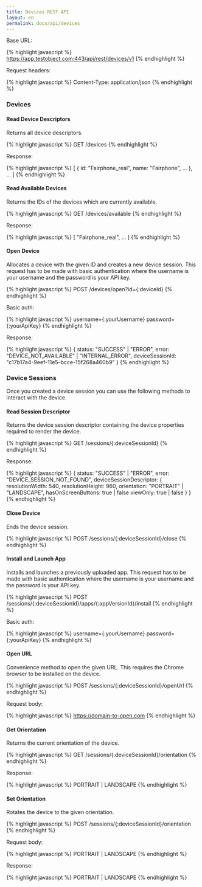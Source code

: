 ```yaml
---
title: Devices REST API
layout: en
permalink: docs/api/devices
---
```



Base URL:

{% highlight javascript %}
https://app.testobject.com:443/api/rest/devices/v1
{% endhighlight %}

Request headers:

{% highlight javascript %}
Content-Type: application/json
{% endhighlight %}


<h3 id="devices">Devices</h3>

<h4 id="read-device-descriptors">Read Device Descriptors</h4>

Returns all device descriptors.

{% highlight javascript %}
GET /devices
{% endhighlight %}

Response:

{% highlight javascript %}
[
	{
		id: "Fairphone_real",
		name: "Fairphone",
		...
	},
	...
]
{% endhighlight %}


<h4 id="read-available-devices">Read Available Devices</h4>

Returns the IDs of the devices which are currently available.

{% highlight javascript %}
GET /devices/available
{% endhighlight %}

Response:

{% highlight javascript %}
[
	"Fairphone_real",
	...
]
{% endhighlight %}


<h4 id="open-device">Open Device</h4>

Allocates a device with the given ID and creates a new device session. This request has to be made with basic authentication where the username is your username and the password is your API key.

{% highlight javascript %}
POST /devices/open?id={:deviceId}
{% endhighlight %}

Basic auth:

{% highlight javascript %}
username={:yourUsername}
password={:yourApiKey}
{% endhighlight %}

Response:

{% highlight javascript %}
{
	status: "SUCCESS" | "ERROR",
	error: "DEVICE_NOT_AVAILABLE" | "INTERNAL_ERROR",
	deviceSessionId: "c17b17a4-9eef-11e5-bcce-15f268a460b9"
}
{% endhighlight %}


<h3 id="devices">Device Sessions</h3>

Once you created a device session you can use the following methods to interact with the device.


<h4 id="read-session-descriptor">Read Session Descriptor</h4>

Returns the device session descriptor containing the device properties required to render the device.

{% highlight javascript %}
GET /sessions/{:deviceSessionId}
{% endhighlight %}

Response:

{% highlight javascript %}
{
	status: "SUCCESS" | "ERROR",
	error: "DEVICE_SESSION_NOT_FOUND",
	deviceSessionDescriptor: {
		resolutionWidth: 540,
		resolutionHeight: 960,
		orientation: "PORTRAIT" | "LANDSCAPE",
		hasOnScreenButtons: true | false
		viewOnly: true | false
	}
}
{% endhighlight %}


<h4 id="close-device">Close Device</h4>

Ends the device session.

{% highlight javascript %}
POST /sessions/{:deviceSessionId}/close
{% endhighlight %}


<!--  
<h4 id="install-app">Install App</h4>

Installs a previously uploaded app.

{% highlight javascript %}
POST /sessions/{:deviceSessionId}/apps/{:appVersionId}/install
{% endhighlight %}
 -->


<h4 id="install-and-launch-app">Install and Launch App</h4>

Installs and launches a previously uploaded app. This request has to be made with basic authentication where the username is your username and the password is your API key.

{% highlight javascript %}
POST /sessions/{:deviceSessionId}/apps/{:appVersionId}/install
{% endhighlight %}

Basic auth:

{% highlight javascript %}
username={:yourUsername}
password={:yourApiKey}
{% endhighlight %}


<!--
<h4 id="restart-app">Restart App</h4>

Restarts the app with the given ID.

{% highlight javascript %}
POST /sessions/{:deviceSessionId}/apps/{:appVersionId}/restart
{% endhighlight %}


<h4 id="push-file">Push File</h4>

Pushes a previously uploaded file to the device.

{% highlight javascript %}
POST /sessions/{:deviceSessionId}/files/{:fileId}/push
{% endhighlight %}
-->


<h4 id="open-url">Open URL</h4>

Convenience method to open the given URL. This requires the Chrome browser to be installed on the device. 

{% highlight javascript %}
POST /sessions/{:deviceSessionId}/openUrl
{% endhighlight %}

Request body:

{% highlight javascript %}
https://domain-to-open.com
{% endhighlight %}


<!-- 
<h4 id="paste-content">Paste Content</h4>

Pastes the given text into the device.

{% highlight javascript %}
POST /sessions/{:deviceSessionId}/paste
{% endhighlight %}

Request body:

{% highlight javascript %}
This is the text I wish to paste into the device.
{% endhighlight %}
-->


<h4 id="get-orientation">Get Orientation</h4>

Returns the current orientation of the device.

{% highlight javascript %}
GET /sessions/{:deviceSessionId}/orientation
{% endhighlight %}

Response:

{% highlight javascript %}
PORTRAIT | LANDSCAPE
{% endhighlight %}


<h4 id="set-orientation">Set Orientation</h4>

Rotates the device to the given orientation.

{% highlight javascript %}
POST /sessions/{:deviceSessionId}/orientation
{% endhighlight %}

Request body:

{% highlight javascript %}
PORTRAIT | LANDSCAPE
{% endhighlight %}

Response:

{% highlight javascript %}
PORTRAIT | LANDSCAPE
{% endhighlight %}


<!--
<h4 id="set-gps-coordinates">Set GPS Coordinates</h4>

Sets the GPS coordinates.

{% highlight javascript %}
POST /sessions/{:deviceSessionId}/gps/coordinates
{% endhighlight %}

Request body:

{% highlight javascript %}
{
	lat: "52.51628",
	lon: "13.37772"
}
{% endhighlight %}

Response:

{% highlight javascript %}
{
	lat: "52.51628",
	lon: "13.37772"
}
{% endhighlight %}


<h4 id="adb-shell-command">Execute ADB Shell Command</h4>

Executes the given ADB command. "adb shell" will automatically be prepended. Send "input text 'abc'" to execute the command "adb shell input text 'abc'".

{% highlight javascript %}
POST /sessions/{:deviceSessionId}/adb
{% endhighlight %}

Request body:

{% highlight javascript %}
input text 'abc'
{% endhighlight %}


<h4 id="get-locales">Get Locales</h4>

Returns all locales of the device.

{% highlight javascript %}
GET /sessions/{:deviceSessionId}/locales
{% endhighlight %}

Response:

{% highlight javascript %}
[
	{
		"country": "DE",
		"language": "de",
		"label": "German"
	},
	...
]
{% endhighlight %}


<h4 id="set-locales">Set Locale</h4>

Sets the given locale.

{% highlight javascript %}
POST /sessions/{:deviceSessionId}/locales/{:locale}/set
{% endhighlight %}

Request body:

{% highlight javascript %}
DE
{% endhighlight %}

Response:

{% highlight javascript %}
{
	"country": "DE",
	"language": "de",
	"label": "German"
}
{% endhighlight %}


<h4 id="disable-animations">Disable Animations</h4>

Disables animations.

{% highlight javascript %}
POST /sessions/{:deviceSessionId}/animations/disable
{% endhighlight %}


<h4 id="enable-animations">Enable Animations</h4>

Enables animations.

{% highlight javascript %}
POST /sessions/{:deviceSessionId}/animations/enable
{% endhighlight %}


<h4 id="google-account">Display Google Account Settings</h4>

Convenience method to open the Google Account settings.

{% highlight javascript %}
POST /sessions/{:deviceSessionId}/googleAccount
{% endhighlight %}
-->
